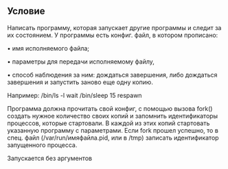 ## Условие
Написать программу, которая запускает другие программы и следит за их состоянием.
У программы есть конфиг. файл, в котором прописано:

• имя исполняемого файла;

• параметры для передачи исполняемому файлу,

• способ наблюдения за ним: дождаться завершения, либо дождаться завершения и запустить заново еще одну копию.

Например: /bin/ls -l wait
/bin/sleep 15 respawn

Программа должна прочитать свой конфиг, с помощью вызова fork() создать нужное количество своих копий и
запомнить идентификаторы процессов, которые стартовали.
В каждой из этих копий стартовать указанную программу с параметрами.
Если fork прошел успешно, то в спец. файл (/var/run/имяфайла.pid, или в /tmp) записать идентификатор запущенного процесса.

Запускается без аргументов
